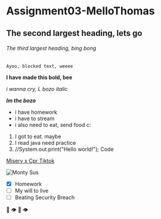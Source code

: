# Assignment03-MelloThomas

## The second largest heading, lets go

###### The third largest heading, bing bong

```
Ayoo, blocked text, weeee
```

**I have made this bold, bee**

*i wanna cry, L bozo italic*

***Im the _bozo_***

- i have homework
- i have to stream
- i also need to eat, send food c:

1. I got to eat. maybe
2. I read java need practice
3. //System.out.print("Hello world!"); Code

[Misery x Cpr Tiktok](https://youtu.be/nU-MMfejDoI)

![Monty ~~Sus~~](https://preview.redd.it/gb11nw5tv2881.jpg?width=960&crop=smart&auto=webp&s=fbc8b217982228b7499138d5aca8f0f55381d1da)

- [x] Homework
- [ ] My will to live
- [ ] Beating Security Breach

:eggplant:  :eye: 	:lips:  :eye:
